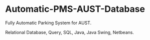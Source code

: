 # Automatic-PMS-AUST-Database

Fully Automatic Parking System for AUST.

Relational Database, Query, SQL, Java, Java Swing, Netbeans.
